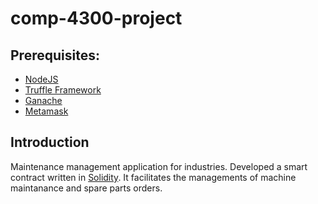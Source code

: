 # comp-4300-project

## Prerequisites:
- [NodeJS](https://nodejs.org/en/)
- [Truffle Framework](http://truffleframework.com/)
- [Ganache](https://trufflesuite.com/ganache/)
- [Metamask](https://chrome.google.com/webstore/detail/metamask/nkbihfbeogaeaoehlefnkodbefgpgknn?hl=en)


## Introduction
Maintenance management application for industries. Developed a smart contract written in [Solidity](https://docs.soliditylang.org/). It facilitates the managements of machine maintanance and spare parts orders.